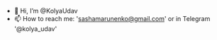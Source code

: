 - 👋 Hi, I’m @KolyaUdav
- 📫 How to reach me: 'sashamarunenko@gmail.com' or in Telegram '@kolya_udav'


